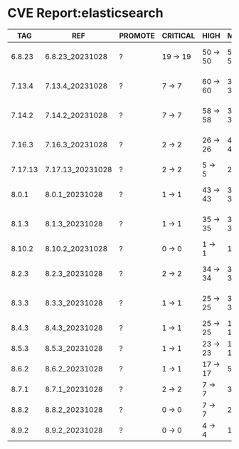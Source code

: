 # CVE Report:elasticsearch
|   TAG   |       REF        | PROMOTE | CRITICAL |   HIGH   |   MEDIUM   |    LOW     | UNKNOWN |
|---------|------------------|---------|----------|----------|------------|------------|---------|
| 6.8.23  | 6.8.23_20231028  | ?       | 19 -> 19 | 50 -> 50 | 505 -> 505 | 556 -> 556 | 0 -> 0  |
| 7.13.4  | 7.13.4_20231028  | ?       | 7 -> 7   | 60 -> 60 | 388 -> 388 | 264 -> 264 | 0 -> 0  |
| 7.14.2  | 7.14.2_20231028  | ?       | 7 -> 7   | 58 -> 58 | 397 -> 397 | 264 -> 264 | 0 -> 0  |
| 7.16.3  | 7.16.3_20231028  | ?       | 2 -> 2   | 26 -> 26 | 421 -> 421 | 207 -> 207 | 0 -> 0  |
| 7.17.13 | 7.17.13_20231028 | ?       | 2 -> 2   | 5 -> 5   | 22 -> 22   | 23 -> 23   | 0 -> 0  |
| 8.0.1   | 8.0.1_20231028   | ?       | 1 -> 1   | 43 -> 43 | 390 -> 390 | 201 -> 201 | 0 -> 0  |
| 8.1.3   | 8.1.3_20231028   | ?       | 1 -> 1   | 35 -> 35 | 382 -> 382 | 180 -> 180 | 0 -> 0  |
| 8.10.2  | 8.10.2_20231028  | ?       | 0 -> 0   | 1 -> 1   | 17 -> 17   | 21 -> 21   | 0 -> 0  |
| 8.2.3   | 8.2.3_20231028   | ?       | 2 -> 2   | 34 -> 34 | 370 -> 370 | 166 -> 166 | 0 -> 0  |
| 8.3.3   | 8.3.3_20231028   | ?       | 1 -> 1   | 25 -> 25 | 357 -> 357 | 166 -> 166 | 0 -> 0  |
| 8.4.3   | 8.4.3_20231028   | ?       | 1 -> 1   | 25 -> 25 | 139 -> 139 | 69 -> 69   | 0 -> 0  |
| 8.5.3   | 8.5.3_20231028   | ?       | 1 -> 1   | 23 -> 23 | 117 -> 117 | 57 -> 57   | 0 -> 0  |
| 8.6.2   | 8.6.2_20231028   | ?       | 1 -> 1   | 17 -> 17 | 54 -> 54   | 53 -> 53   | 0 -> 0  |
| 8.7.1   | 8.7.1_20231028   | ?       | 2 -> 2   | 7 -> 7   | 33 -> 33   | 38 -> 38   | 0 -> 0  |
| 8.8.2   | 8.8.2_20231028   | ?       | 0 -> 0   | 7 -> 7   | 22 -> 22   | 27 -> 27   | 0 -> 0  |
| 8.9.2   | 8.9.2_20231028   | ?       | 0 -> 0   | 4 -> 4   | 18 -> 18   | 23 -> 23   | 0 -> 0  |

